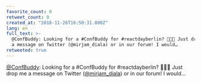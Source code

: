 ```yaml
---
favorite_count: 0
retweet_count: 0
created_at: "2018-11-26T16:50:31.000Z"
lang: en
full_text: >-
  @ConfBuddy: Looking for a #ConfBuddy for #reactdayberlin? 👋👋👋 Just drop me
  a message on Twitter (@mirjam_diala) or in our forum! I would…
retweeted: true
---
```


[@ConfBuddy](https://twitter.com/ConfBuddy): Looking for a #ConfBuddy for
#reactdayberlin? 👋👋👋 Just drop me a message on Twitter
([@mirjam_diala](https://twitter.com/mirjam_diala)) or in our forum! I would…
